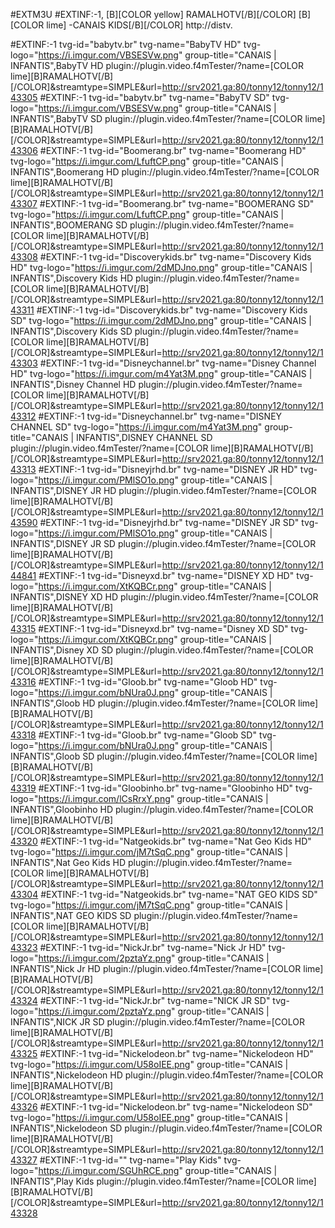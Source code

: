 
#EXTM3U
#EXTINF:-1, [B][COLOR  yellow] RAMALHOTV[/B][/COLOR]  [B][COLOR lime] -CANAIS  KIDS[/B][/COLOR]
http://distv.




#EXTINF:-1 tvg-id="babytv.br" tvg-name="BabyTV HD" tvg-logo="https://i.imgur.com/VBSESVw.png" group-title="CANAIS | INFANTIS",BabyTV HD
plugin://plugin.video.f4mTester/?name=[COLOR lime][B]RAMALHOTV[/B][/COLOR]&streamtype=SIMPLE&amp;url=http://srv2021.ga:80/tonny12/tonny12/143305
#EXTINF:-1 tvg-id="babytv.br" tvg-name="BabyTV SD" tvg-logo="https://i.imgur.com/VBSESVw.png" group-title="CANAIS | INFANTIS",BabyTV SD
plugin://plugin.video.f4mTester/?name=[COLOR lime][B]RAMALHOTV[/B][/COLOR]&streamtype=SIMPLE&amp;url=http://srv2021.ga:80/tonny12/tonny12/143306
#EXTINF:-1 tvg-id="Boomerang.br" tvg-name="Boomerang HD" tvg-logo="https://i.imgur.com/LfuftCP.png" group-title="CANAIS | INFANTIS",Boomerang HD
plugin://plugin.video.f4mTester/?name=[COLOR lime][B]RAMALHOTV[/B][/COLOR]&streamtype=SIMPLE&amp;url=http://srv2021.ga:80/tonny12/tonny12/143307
#EXTINF:-1 tvg-id="Boomerang.br" tvg-name="BOOMERANG SD" tvg-logo="https://i.imgur.com/LfuftCP.png" group-title="CANAIS | INFANTIS",BOOMERANG SD
plugin://plugin.video.f4mTester/?name=[COLOR lime][B]RAMALHOTV[/B][/COLOR]&streamtype=SIMPLE&amp;url=http://srv2021.ga:80/tonny12/tonny12/143308
#EXTINF:-1 tvg-id="Discoverykids.br" tvg-name="Discovery Kids HD" tvg-logo="https://i.imgur.com/2dMDJno.png" group-title="CANAIS | INFANTIS",Discovery Kids HD
plugin://plugin.video.f4mTester/?name=[COLOR lime][B]RAMALHOTV[/B][/COLOR]&streamtype=SIMPLE&amp;url=http://srv2021.ga:80/tonny12/tonny12/143311
#EXTINF:-1 tvg-id="Discoverykids.br" tvg-name="Discovery Kids SD" tvg-logo="https://i.imgur.com/2dMDJno.png" group-title="CANAIS | INFANTIS",Discovery Kids SD
plugin://plugin.video.f4mTester/?name=[COLOR lime][B]RAMALHOTV[/B][/COLOR]&streamtype=SIMPLE&amp;url=http://srv2021.ga:80/tonny12/tonny12/143303
#EXTINF:-1 tvg-id="Disneychannel.br" tvg-name="Disney Channel HD" tvg-logo="https://i.imgur.com/m4Yat3M.png" group-title="CANAIS | INFANTIS",Disney Channel HD
plugin://plugin.video.f4mTester/?name=[COLOR lime][B]RAMALHOTV[/B][/COLOR]&streamtype=SIMPLE&amp;url=http://srv2021.ga:80/tonny12/tonny12/143312
#EXTINF:-1 tvg-id="Disneychannel.br" tvg-name="DISNEY CHANNEL SD" tvg-logo="https://i.imgur.com/m4Yat3M.png" group-title="CANAIS | INFANTIS",DISNEY CHANNEL SD
plugin://plugin.video.f4mTester/?name=[COLOR lime][B]RAMALHOTV[/B][/COLOR]&streamtype=SIMPLE&amp;url=http://srv2021.ga:80/tonny12/tonny12/143313
#EXTINF:-1 tvg-id="Disneyjrhd.br" tvg-name="DISNEY JR HD" tvg-logo="https://i.imgur.com/PMlSO1o.png" group-title="CANAIS | INFANTIS",DISNEY JR HD
plugin://plugin.video.f4mTester/?name=[COLOR lime][B]RAMALHOTV[/B][/COLOR]&streamtype=SIMPLE&amp;url=http://srv2021.ga:80/tonny12/tonny12/143590
#EXTINF:-1 tvg-id="Disneyjrhd.br" tvg-name="DISNEY JR SD" tvg-logo="https://i.imgur.com/PMlSO1o.png" group-title="CANAIS | INFANTIS",DISNEY JR SD
plugin://plugin.video.f4mTester/?name=[COLOR lime][B]RAMALHOTV[/B][/COLOR]&streamtype=SIMPLE&amp;url=http://srv2021.ga:80/tonny12/tonny12/144841
#EXTINF:-1 tvg-id="Disneyxd.br" tvg-name="DISNEY XD HD" tvg-logo="https://i.imgur.com/XtKQBCr.png" group-title="CANAIS | INFANTIS",DISNEY XD HD
plugin://plugin.video.f4mTester/?name=[COLOR lime][B]RAMALHOTV[/B][/COLOR]&streamtype=SIMPLE&amp;url=http://srv2021.ga:80/tonny12/tonny12/143315
#EXTINF:-1 tvg-id="Disneyxd.br" tvg-name="Disney XD SD" tvg-logo="https://i.imgur.com/XtKQBCr.png" group-title="CANAIS | INFANTIS",Disney XD SD
plugin://plugin.video.f4mTester/?name=[COLOR lime][B]RAMALHOTV[/B][/COLOR]&streamtype=SIMPLE&amp;url=http://srv2021.ga:80/tonny12/tonny12/143316
#EXTINF:-1 tvg-id="Gloob.br" tvg-name="Gloob HD" tvg-logo="https://i.imgur.com/bNUra0J.png" group-title="CANAIS | INFANTIS",Gloob HD
plugin://plugin.video.f4mTester/?name=[COLOR lime][B]RAMALHOTV[/B][/COLOR]&streamtype=SIMPLE&amp;url=http://srv2021.ga:80/tonny12/tonny12/143318
#EXTINF:-1 tvg-id="Gloob.br" tvg-name="Gloob SD" tvg-logo="https://i.imgur.com/bNUra0J.png" group-title="CANAIS | INFANTIS",Gloob SD
plugin://plugin.video.f4mTester/?name=[COLOR lime][B]RAMALHOTV[/B][/COLOR]&streamtype=SIMPLE&amp;url=http://srv2021.ga:80/tonny12/tonny12/143319
#EXTINF:-1 tvg-id="Gloobinho.br" tvg-name="Gloobinho HD" tvg-logo="https://i.imgur.com/lCsRrxY.png" group-title="CANAIS | INFANTIS",Gloobinho HD
plugin://plugin.video.f4mTester/?name=[COLOR lime][B]RAMALHOTV[/B][/COLOR]&streamtype=SIMPLE&amp;url=http://srv2021.ga:80/tonny12/tonny12/143320
#EXTINF:-1 tvg-id="Natgeokids.br" tvg-name="Nat Geo Kids HD" tvg-logo="https://i.imgur.com/jM7tSqC.png" group-title="CANAIS | INFANTIS",Nat Geo Kids HD
plugin://plugin.video.f4mTester/?name=[COLOR lime][B]RAMALHOTV[/B][/COLOR]&streamtype=SIMPLE&amp;url=http://srv2021.ga:80/tonny12/tonny12/143304
#EXTINF:-1 tvg-id="Natgeokids.br" tvg-name="NAT GEO KIDS SD" tvg-logo="https://i.imgur.com/jM7tSqC.png" group-title="CANAIS | INFANTIS",NAT GEO KIDS SD
plugin://plugin.video.f4mTester/?name=[COLOR lime][B]RAMALHOTV[/B][/COLOR]&streamtype=SIMPLE&amp;url=http://srv2021.ga:80/tonny12/tonny12/143323
#EXTINF:-1 tvg-id="NickJr.br" tvg-name="Nick Jr HD" tvg-logo="https://i.imgur.com/2pztaYz.png" group-title="CANAIS | INFANTIS",Nick Jr HD
plugin://plugin.video.f4mTester/?name=[COLOR lime][B]RAMALHOTV[/B][/COLOR]&streamtype=SIMPLE&amp;url=http://srv2021.ga:80/tonny12/tonny12/143324
#EXTINF:-1 tvg-id="NickJr.br" tvg-name="NICK JR SD" tvg-logo="https://i.imgur.com/2pztaYz.png" group-title="CANAIS | INFANTIS",NICK JR SD
plugin://plugin.video.f4mTester/?name=[COLOR lime][B]RAMALHOTV[/B][/COLOR]&streamtype=SIMPLE&amp;url=http://srv2021.ga:80/tonny12/tonny12/143325
#EXTINF:-1 tvg-id="Nickelodeon.br" tvg-name="Nickelodeon HD" tvg-logo="https://i.imgur.com/U58oIEE.png" group-title="CANAIS | INFANTIS",Nickelodeon HD
plugin://plugin.video.f4mTester/?name=[COLOR lime][B]RAMALHOTV[/B][/COLOR]&streamtype=SIMPLE&amp;url=http://srv2021.ga:80/tonny12/tonny12/143326
#EXTINF:-1 tvg-id="Nickelodeon.br" tvg-name="Nickelodeon SD" tvg-logo="https://i.imgur.com/U58oIEE.png" group-title="CANAIS | INFANTIS",Nickelodeon SD
plugin://plugin.video.f4mTester/?name=[COLOR lime][B]RAMALHOTV[/B][/COLOR]&streamtype=SIMPLE&amp;url=http://srv2021.ga:80/tonny12/tonny12/143327
#EXTINF:-1 tvg-id="" tvg-name="Play Kids" tvg-logo="https://i.imgur.com/SGUhRCE.png" group-title="CANAIS | INFANTIS",Play Kids
plugin://plugin.video.f4mTester/?name=[COLOR lime][B]RAMALHOTV[/B][/COLOR]&streamtype=SIMPLE&amp;url=http://srv2021.ga:80/tonny12/tonny12/143328
